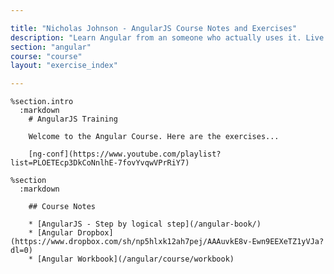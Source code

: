 ```yaml
---

title: "Nicholas Johnson - AngularJS Course Notes and Exercises"
description: "Learn Angular from an someone who actually uses it. Live coding, Q&A,practical workshops, deep theory and lots of real world exercises."
section: "angular"
course: "course"
layout: "exercise_index"

---
```


    %section.intro
      :markdown
        # AngularJS Training

        Welcome to the Angular Course. Here are the exercises...

        [ng-conf](https://www.youtube.com/playlist?list=PLOETEcp3DkCoNnlhE-7fovYvqwVPrRiY7)

    %section
      :markdown

        ## Course Notes

        * [AngularJS - Step by logical step](/angular-book/)
        * [Angular Dropbox](https://www.dropbox.com/sh/np5hlxk12ah7pej/AAAuvkE8v-Ewn9EEXeTZ1yVJa?dl=0)
        * [Angular Workbook](/angular/course/workbook)
